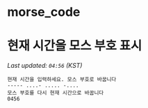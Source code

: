 # morse_code
# 현재 시간을 모스 부호 표시
<!-- MORSE_TIME_START -->
_Last updated: `04:56` (KST)_

```
현재 시간을 입력하세요. 모스 부호로 바꿉니다
----- ....- ..... -....
모스 부호를 다시 현재 시간으로 바꿉니다
0456
```
<!-- MORSE_TIME_END -->
